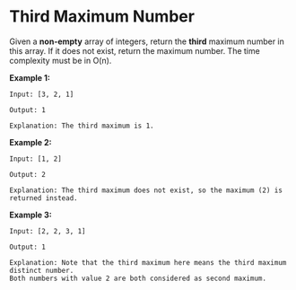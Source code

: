 # Third Maximum Number

Given a **non-empty** array of integers, return the **third** maximum number in this array. If it does not exist, return the maximum number. The time complexity must be in O(n).

**Example 1:**

```pseudo
Input: [3, 2, 1]

Output: 1

Explanation: The third maximum is 1.
```

**Example 2:**

```pseudo
Input: [1, 2]

Output: 2

Explanation: The third maximum does not exist, so the maximum (2) is returned instead.
```

**Example 3:**

```pseudo
Input: [2, 2, 3, 1]

Output: 1

Explanation: Note that the third maximum here means the third maximum distinct number.
Both numbers with value 2 are both considered as second maximum.
```
